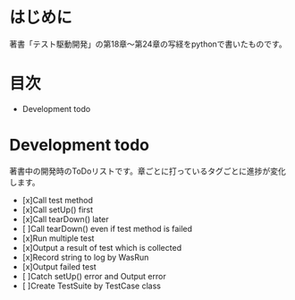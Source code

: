 # はじめに
著書「テスト駆動開発」の第18章〜第24章の写経をpythonで書いたものです。

# 目次
- Development todo

# Development todo
著書中の開発時のToDoリストです。章ごとに打っているタグごとに進捗が変化します。

- [x]Call test method
- [x]Call setUp() first
- [x]Call tearDown() later
- [ ]Call tearDown() even if test method is failed
- [x]Run multiple test
- [x]Output a result of test which is collected
- [x]Record string to log by WasRun 
- [x]Output failed test
- [ ]Catch setUp() error and Output error
- [ ]Create TestSuite by TestCase class
